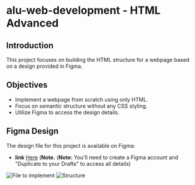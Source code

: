 # alu-web-development - HTML Advanced

## Introduction

This project focuses on building the HTML structure for a webpage based on a design provided in Figma.

## Objectives

* Implement a webpage from scratch using only HTML.
* Focus on semantic structure without any CSS styling.
* Utilize Figma to access the design details.

## Figma Design

The design file for this project is available on Figma:

* **link** [Here](https://intranet.aluswe.com/rltoken/AvebjcsZhQIMt3DsN_fiZA) (**Note.** (**Note:** You'll need to create a Figma account and "Duplicate to your Drafts" to access all details)

![File to implement](https://s3.amazonaws.com/alu-intranet.hbtn.io/uploads/medias/2021/4/1f4cd63ecc3a8c03b0f4309b74aca179e225aabf.jpg?X-Amz-Algorithm=AWS4-HMAC-SHA256&X-Amz-Credential=AKIARDDGGGOUZTW2RLVB%2F20240519%2Fus-east-1%2Fs3%2Faws4_request&X-Amz-Date=20240519T100938Z&X-Amz-Expires=86400&X-Amz-SignedHeaders=host&X-Amz-Signature=13631c3b5f110246cfc1015af0076b0f1a8e99fd4c1f225f834092e68f6f83e6)
![Structure](https://s3.amazonaws.com/alu-intranet.hbtn.io/uploads/medias/2021/4/97c8976d2ff5ff1871d7a0815b72773379df6acb.jpg?X-Amz-Algorithm=AWS4-HMAC-SHA256&X-Amz-Credential=AKIARDDGGGOUZTW2RLVB%2F20240519%2Fus-east-1%2Fs3%2Faws4_request&X-Amz-Date=20240519T100938Z&X-Amz-Expires=86400&X-Amz-SignedHeaders=host&X-Amz-Signature=e7db80cecfe5bc6d0308880dc7322ad3332d380b303b34820ffd99e7cd989145)